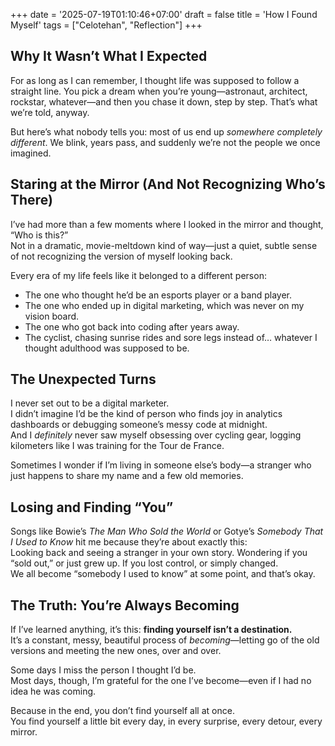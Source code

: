 +++
date = '2025-07-19T01:10:46+07:00'
draft = false
title = 'How I Found Myself'
tags = ["Celotehan", "Reflection"]
+++


## Why It Wasn’t What I Expected

For as long as I can remember, I thought life was supposed to follow a straight line. You pick a dream when you’re young—astronaut, architect, rockstar, whatever—and then you chase it down, step by step. That’s what we’re told, anyway.

But here’s what nobody tells you: most of us end up *somewhere completely different*. We blink, years pass, and suddenly we’re not the people we once imagined.

## Staring at the Mirror (And Not Recognizing Who’s There)

I’ve had more than a few moments where I looked in the mirror and thought, “Who is this?”  
Not in a dramatic, movie-meltdown kind of way—just a quiet, subtle sense of not recognizing the version of myself looking back.

Every era of my life feels like it belonged to a different person:
- The one who thought he’d be an esports player or a band player.
- The one who ended up in digital marketing, which was never on my vision board.
- The one who got back into coding after years away.
- The cyclist, chasing sunrise rides and sore legs instead of… whatever I thought adulthood was supposed to be.

## The Unexpected Turns

I never set out to be a digital marketer.  
I didn’t imagine I’d be the kind of person who finds joy in analytics dashboards or debugging someone’s messy code at midnight.  
And I *definitely* never saw myself obsessing over cycling gear, logging kilometers like I was training for the Tour de France.

Sometimes I wonder if I’m living in someone else’s body—a stranger who just happens to share my name and a few old memories.

## Losing and Finding “You”

Songs like Bowie’s *The Man Who Sold the World* or Gotye’s *Somebody That I Used to Know* hit me because they’re about exactly this:  
Looking back and seeing a stranger in your own story. Wondering if you “sold out,” or just grew up. If you lost control, or simply changed.  
We all become “somebody I used to know” at some point, and that’s okay.

## The Truth: You’re Always Becoming

If I’ve learned anything, it’s this: **finding yourself isn’t a destination.**  
It’s a constant, messy, beautiful process of *becoming*—letting go of the old versions and meeting the new ones, over and over.

Some days I miss the person I thought I’d be.  
Most days, though, I’m grateful for the one I’ve become—even if I had no idea he was coming.

Because in the end, you don’t find yourself all at once.  
You find yourself a little bit every day, in every surprise, every detour, every mirror.
